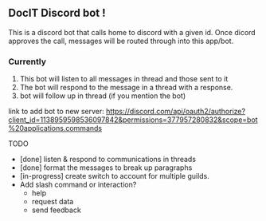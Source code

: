 ## DocIT Discord bot !

This is a discord bot that calls home to discord with a given id. Once dicord approves the call, messages will be routed through into this app/bot.

### Currently
1. This bot will listen to all messages in thread and those sent to it
2. The bot will respond to the message in a thread with a response.
3. bot will follow up in thread (if you mention the bot)

link to add bot to new server: https://discord.com/api/oauth2/authorize?client_id=1138959598536097842&permissions=377957280832&scope=bot%20applications.commands

TODO
- [done] listen & respond to communications in threads
- [done] format the messages to break up paragraphs
- [in-progress] create switch to account for multiple guilds.
- Add slash command or interaction?
  - help
  - request data
  - send feedback
